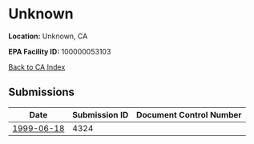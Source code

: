 # Unknown

**Location:** Unknown, CA

**EPA Facility ID:** 100000053103

[Back to CA Index](../../index.md)

## Submissions

| Date | Submission ID | Document Control Number |
|------|--------------|-------------------------|
| [1999-06-18](submissions/4324.md) | 4324 |  |
